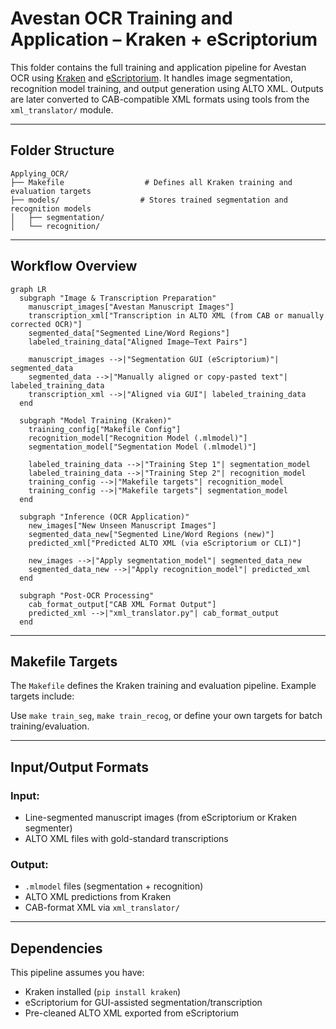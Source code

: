# Avestan OCR Training and Application – Kraken + eScriptorium

This folder contains the full training and application pipeline for Avestan OCR using [Kraken](https://github.com/mittagessen/kraken) and [eScriptorium](https://gitlab.com/scripta/escriptorium). It handles image segmentation, recognition model training, and output generation using ALTO XML. Outputs are later converted to CAB-compatible XML formats using tools from the `xml_translator/` module.

---

##  Folder Structure

```
Applying_OCR/
├── Makefile                  # Defines all Kraken training and evaluation targets
├── models/                  # Stores trained segmentation and recognition models
│   ├── segmentation/
│   └── recognition/
```

---

## Workflow Overview
```mermaid
graph LR
  subgraph "Image & Transcription Preparation"
    manuscript_images["Avestan Manuscript Images"]
    transcription_xml["Transcription in ALTO XML (from CAB or manually corrected OCR)"]
    segmented_data["Segmented Line/Word Regions"]
    labeled_training_data["Aligned Image–Text Pairs"]

    manuscript_images -->|"Segmentation GUI (eScriptorium)"| segmented_data
    segmented_data -->|"Manually aligned or copy-pasted text"| labeled_training_data
    transcription_xml -->|"Aligned via GUI"| labeled_training_data
  end

  subgraph "Model Training (Kraken)"
    training_config["Makefile Config"]
    recognition_model["Recognition Model (.mlmodel)"]
    segmentation_model["Segmentation Model (.mlmodel)"]

    labeled_training_data -->|"Training Step 1"| segmentation_model
    labeled_training_data -->|"Training Step 2"| recognition_model
    training_config -->|"Makefile targets"| recognition_model
    training_config -->|"Makefile targets"| segmentation_model
  end

  subgraph "Inference (OCR Application)"
    new_images["New Unseen Manuscript Images"]
    segmented_data_new["Segmented Line/Word Regions (new)"]
    predicted_xml["Predicted ALTO XML (via eScriptorium or CLI)"]

    new_images -->|"Apply segmentation_model"| segmented_data_new
    segmented_data_new -->|"Apply recognition_model"| predicted_xml
  end

  subgraph "Post-OCR Processing"
    cab_format_output["CAB XML Format Output"]
    predicted_xml -->|"xml_translator.py"| cab_format_output
  end
```

---

##  Makefile Targets

The `Makefile` defines the Kraken training and evaluation pipeline. Example targets include:


Use `make train_seg`, `make train_recog`, or define your own targets for batch training/evaluation.

---

##  Input/Output Formats

### Input:
- Line-segmented manuscript images (from eScriptorium or Kraken segmenter)
- ALTO XML files with gold-standard transcriptions

### Output:
- `.mlmodel` files (segmentation + recognition)
- ALTO XML predictions from Kraken
- CAB-format XML via `xml_translator/`

---

##  Dependencies

This pipeline assumes you have:
- Kraken installed (`pip install kraken`)
- eScriptorium for GUI-assisted segmentation/transcription
- Pre-cleaned ALTO XML exported from eScriptorium